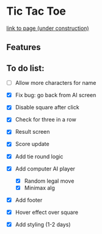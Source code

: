 # Tic Tac Toe

<a href="https://sumedh-inamdar.github.io/tic-tac-toe/">link to page (under construction) </a>

## Features

## To do list:
- [ ] Allow more characters for name
- [x] Fix bug: go back from AI screen
- [x] Disable square after click
- [x] Check for three in a row
- [x] Result screen
- [x] Score update
- [x] Add tie round logic
- [x] Add computer AI player
    - [x] Random legal move
    - [x] Minimax alg
- [x] Add footer
- [x] Hover effect over square
- [x] Add styling (1-2 days)

